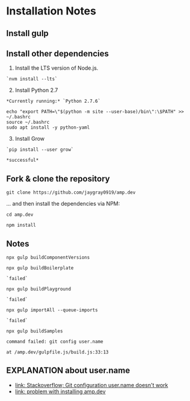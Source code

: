 # Installation Notes

## Install gulp

## Install other dependencies

  1. Install the LTS version of Node.js.

    `nvm install --lts`

  2. Install Python 2.7

    *Currently running:* `Python 2.7.6`

```
echo "export PATH=\"$(python -m site --user-base)/bin\":\$PATH" >> ~/.bashrc
source ~/.bashrc
sudo apt install -y python-yaml
```

  3. Install Grow

    `pip install --user grow`

    *successful*

## Fork & clone the repository

`git clone https://github.com/jaygray0919/amp.dev`

... and then install the dependencies via NPM:

`cd amp.dev`

`npm install`

## Notes

`npx gulp buildComponentVersions`

`npx gulp buildBoilerplate`

    `failed`
  
`npx gulp buildPlayground`

    `failed`

`npx gulp importAll --queue-imports`

    `failed`

`npx gulp buildSamples`

`command failed: git config user.name`

`at /amp.dev/gulpfile.js/build.js:33:13`

## EXPLANATION about user.name

- [link: Stackoverflow; Git configuration user.name doesn't work](https://stackoverflow.com/questions/25593043/git-configuration-user-name-doesnt-work)
- [link: problem with installing amp.dev](https://github.com/ampproject/amp.dev/issues/4163)
